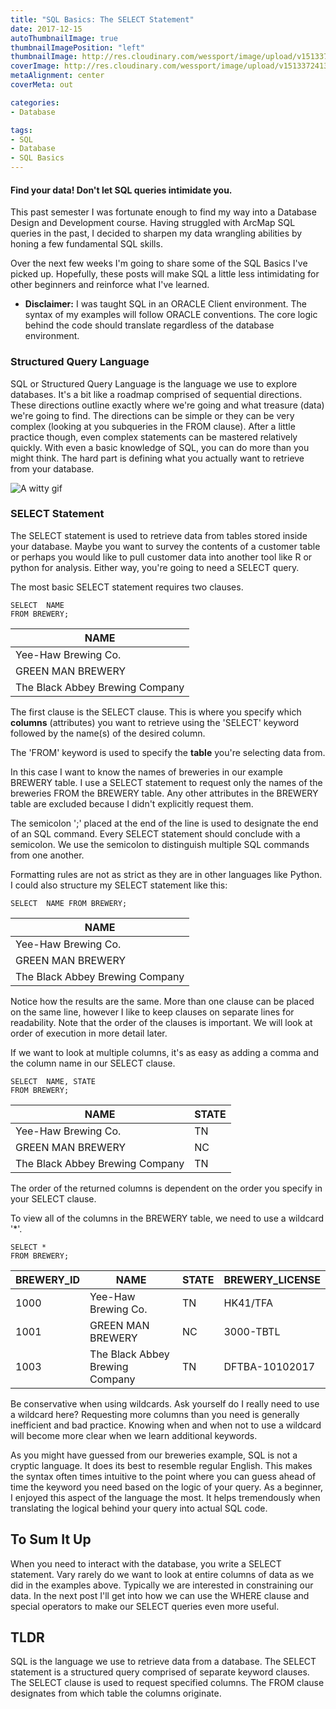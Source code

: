 ```yaml
---
title: "SQL Basics: The SELECT Statement"
date: 2017-12-15
autoThumbnailImage: true
thumbnailImagePosition: "left"
thumbnailImage: http://res.cloudinary.com/wessport/image/upload/v1513372413/mountain_sunset_iu7zey.jpg
coverImage: http://res.cloudinary.com/wessport/image/upload/v1513372413/mountain_sunset_iu7zey.jpg
metaAlignment: center
coverMeta: out

categories:
- Database

tags:
- SQL
- Database
- SQL Basics
---
```


#### Find your data! Don't let SQL queries intimidate you. ####

<!--more-->
This past semester I was fortunate enough to find my way into a Database Design and Development course. Having struggled with ArcMap SQL queries in the past, I decided to sharpen my data wrangling abilities by honing a few fundamental SQL skills.

Over the next few weeks I'm going to share some of the SQL Basics I've picked up. Hopefully, these posts will make SQL a little less intimidating for other beginners and reinforce what I've learned.

* **Disclaimer:** I was taught SQL in an ORACLE Client environment. The syntax of my examples will follow ORACLE conventions. The core logic behind the code should translate regardless of the database environment.

### Structured Query Language ###

SQL or Structured Query Language is the language we use to explore databases. It's a bit like a roadmap comprised of sequential directions. These directions outline exactly where we're going and what treasure (data) we're going to find. The directions can be simple or they can be very complex (looking at you subqueries in the FROM clause). After a little practice though, even complex statements can be mastered relatively quickly. With even a basic knowledge of SQL, you can do more than you might think. The hard part is defining what you actually want to retrieve from your database.

![A witty gif](https://media.giphy.com/media/3oKIPnuhcwE9tywW5y/giphy.gif)

### SELECT Statement ###

The SELECT statement is used to retrieve data from tables stored inside your database. Maybe you want to survey the contents of a customer table or perhaps you would like to pull customer data into another tool like R or python for analysis. Either way, you're going to need a SELECT query.

The most basic SELECT statement requires two clauses.

```
SELECT  NAME
FROM BREWERY;
```
| NAME                            |
| ------------------------------- |
| Yee-Haw Brewing Co.             |
| GREEN MAN BREWERY               |
| The Black Abbey Brewing Company |


The first clause is the SELECT clause. This is where you specify which **columns** (attributes) you want to retrieve using the 'SELECT' keyword followed by the name(s) of the desired column.

The 'FROM' keyword is used to specify the **table** you're selecting data from.

In this case I want to know the names of breweries in our example BREWERY table. I use a SELECT statement to request only the names of the breweries FROM the BREWERY table. Any other attributes in the BREWERY table are excluded because I didn't explicitly request them.

The semicolon ';' placed at the end of the line is used to designate the end of an SQL command. Every SELECT statement should conclude with a semicolon. We use the semicolon to distinguish multiple SQL commands from one another.

Formatting rules are not as strict as they are in other languages like Python. I could also structure my SELECT statement like this:

```
SELECT  NAME FROM BREWERY;
```
| NAME                            |
| ------------------------------- |
| Yee-Haw Brewing Co.             |
| GREEN MAN BREWERY               |
| The Black Abbey Brewing Company |

Notice how the results are the same. More than one clause can be placed on the same line, however I like to keep clauses on separate lines for readability. Note that the order of the clauses is important. We will look at order of execution in more detail later.

If we want to look at multiple columns, it's as easy as adding a comma and the column name in our SELECT clause.

```
SELECT  NAME, STATE
FROM BREWERY;
```
| NAME                            | STATE |
| ------------------------------- | ----- |
| Yee-Haw Brewing Co.             | TN    |
| GREEN MAN BREWERY               | NC    |
| The Black Abbey Brewing Company | TN    |

The order of the returned columns is dependent on the order you specify in your SELECT clause.

To view all of the columns in the BREWERY table, we need to use a wildcard '*'.

```
SELECT *
FROM BREWERY;
```
| BREWERY_ID | NAME                            | STATE | BREWERY_LICENSE |
|----------- | ------------------------------- | ----- | --------------- |
| 1000       | Yee-Haw Brewing Co.             | TN    | HK41/TFA        |
| 1001       | GREEN MAN BREWERY               | NC    | 3000-TBTL       |
| 1003       | The Black Abbey Brewing Company | TN    | DFTBA-10102017  |

Be conservative when using wildcards. Ask yourself do I really need to use a wildcard here? Requesting more columns than you need is generally inefficient and bad practice. Knowing when and when not to use a wildcard will become more clear when we learn additional keywords.

As you might have guessed from our breweries example, SQL is not a cryptic language. It does its best to resemble regular English. This makes the syntax often times intuitive to the point where you can guess ahead of time the keyword you need based on the logic of your query. As a beginner, I enjoyed this aspect of the language the most. It helps tremendously when translating the logical behind your query into actual SQL code.

## To Sum It Up ##

When you need to interact with the database, you write a SELECT statement. Vary rarely do we want to look at entire columns of data as we did in the examples above. Typically we are interested in constraining our data. In the next post I'll get into how we can use the WHERE clause and special operators to make our SELECT queries even more useful.

## TLDR ##

SQL is the language we use to retrieve data from a database. The SELECT statement is a structured query comprised of separate keyword clauses. The SELECT clause is used to request specified columns. The FROM clause designates from which table the columns originate.
